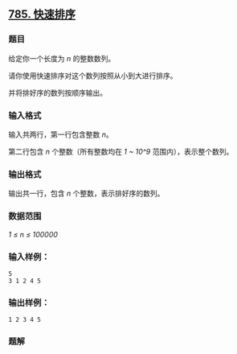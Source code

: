 ## [785. 快速排序](https://www.acwing.com/problem/content/787/)

### 题目

给定你一个长度为 *n* 的整数数列。

请你使用快速排序对这个数列按照从小到大进行排序。

并将排好序的数列按顺序输出。

### 输入格式

输入共两行，第一行包含整数 *n*。

第二行包含 *n* 个整数（所有整数均在 *1 ~ 10^9* 范围内），表示整个数列。

### 输出格式

输出共一行，包含 *n* 个整数，表示排好序的数列。

### 数据范围

*1 ≤ n ≤ 100000*

### 输入样例：

```
5
3 1 2 4 5
```

### 输出样例：

```
1 2 3 4 5
```

### 题解



